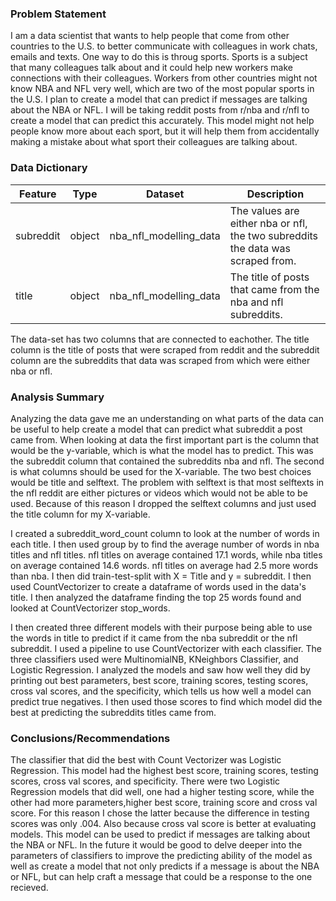 ### Problem Statement

I am a data scientist that wants to help people that come from other countries to the U.S. to better communicate with colleagues in work chats, emails and texts. One way to do this is throug sports. Sports is a subject that many colleagues talk about and it could help new workers make connections with their colleagues. Workers from other countries might not know NBA and NFL very well, which are two of the most popular sports in the U.S. I plan to create a model that can predict if messages are talking about the NBA or NFL. I will be taking reddit posts from r/nba and r/nfl to create a model that can predict this accurately. This model might not help people know more about each sport, but it will help them from accidentally making a mistake about what sport their colleagues are talking about.

### Data Dictionary

|Feature|Type|Dataset|Description|
|---|---|---|---|
|subreddit|object|nba_nfl_modelling_data|The values are either nba or nfl, the two subreddits the data was scraped from.| 
|title|object|nba_nfl_modelling_data|The title of posts that came from the nba and nfl subreddits.| 


The data-set has two columns that are connected to eachother. The title column is the title of posts that were scraped from reddit and the subreddit column are the subreddits that data was scraped from which were either nba or nfl. 

### Analysis Summary

Analyzing the data gave me an understanding on what parts of the data can be useful to help create a model that can predict what subreddit a post came from. When looking at data the first important part is the column that would be the y-variable, which is what the model has to predict. This was the subreddit column that contained the subreddits nba and nfl. The second is what columns should be used for the X-variable. The two best choices would be title and selftext. The problem with selftext is that most selftexts in the nfl reddit are either pictures or videos which would not be able to be used. Because of this reason I dropped the selftext columns and just used the title column for my X-variable.

I created a subreddit_word_count column to look at the number of words in each title. I then used group by to find the average number of words in nba titles and nfl titles. nfl titles on average contained 17.1 words, while nba titles on average contained 14.6 words. nfl titles on average had 2.5 more words than nba. I then did train-test-split with X = Title and y = subreddit. I then used CountVectorizer to create a dataframe of words used in the data's title. I then analyzed the dataframe finding the top 25 words found and looked at CountVectorizer stop_words.

I then created three different models with their purpose being able to use the words in title to predict if it came from the nba subreddit or the nfl subreddit. I used a pipeline to use CountVectorizer with each classifier. The three classifiers used were MultinomialNB, KNeighbors Classifier, and Logistic Regression. I analyzed the models and saw how well they did by printing out best parameters, best score, training scores, testing scores, cross val scores, and the specificity, which tells us how well a model can predict true negatives. I then used those scores to find which model did the best at predicting the subreddits titles came from. 

### Conclusions/Recommendations

The classifier that did the best with Count Vectorizer was Logistic Regression. This model had the highest best score, training scores, testing scores, cross val scores, and specificity. There were two Logistic Regression models that did well, one had a higher testing score, while the other had more parameters,higher best score, training score and cross val score. For this reason I chose the latter because the difference in testing scores was only .004. Also because cross val score is better at evaluating models. This model can be used to predict if messages are talking about the NBA or NFL. In the future it would be good to delve deeper into the parameters of classifiers to improve the predicting ability of the model as well as create a model that not only predicts if a message is about the NBA or NFL, but can help craft a message that could be a response to the one recieved.